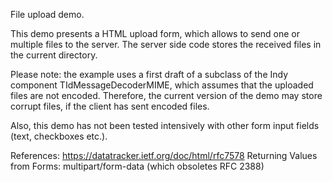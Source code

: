 File upload demo.

This demo presents a HTML upload form, which allows to send one or multiple files to the server.
The server side code stores the received files in the current directory.

Please note: the example uses a first draft of a subclass of the Indy component TIdMessageDecoderMIME, which assumes that the uploaded files are not encoded. Therefore, the current version of the demo may store corrupt files, if the client has sent encoded files.

Also, this demo has not been tested intensively with other form input fields (text, checkboxes etc.).

References: https://datatracker.ietf.org/doc/html/rfc7578 Returning Values from Forms: multipart/form-data (which obsoletes RFC 2388)
